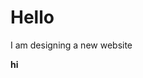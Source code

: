 <!DOCTYPE html>
<html>
	<body>
		<h1> Hello </h1>
		<p> I am designing a new website </p>
		<p> <b> hi </b> </p>
	</body>
</html>
